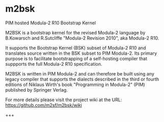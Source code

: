 # m2bsk

PIM hosted Modula-2 R10 Bootstrap Kernel

M2BSK is a bootstrap kernel for the revised Modula-2 language by B.Kowarsch and R.Sutcliffe "Modula-2 Revision 2010", aka Modula-2 R10.

It supports the Bootstrap Kernel (BSK) subset of Modula-2 R10 and translates source written in the BSK subset to PIM Modula-2.  Its primary purpose is to facilitate bootstrapping of a self-hosting compiler that suppports the full Modula-2 R10 specification.

M2BSK is written in PIM Modula-2 and can therefore be built using any legacy compiler that supports the dialects described in the third or fourth editions of Niklaus Wirth's book "Programming in Modula-2" (PIM) published by Springer Verlag.

For more details please visit the project wiki at the URL:
https://github.com/m2sf/m2bsk/wiki

+++
